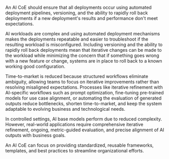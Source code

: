 An AI CoE should ensure that all deployments occur using automated deployment pipelines, versioning, and the ability to rapidly roll back deployments if a new deployment's results and performance don't meet expectations.

AI workloads are complex and using automated deployment mechanisms makes the deployments repeatable and easier to troubleshoot if the resulting workload is misconfigured. Including versioning and the ability to rapidly roll back deployments mean that iterative changes can be made to the workload while minimizing the concern that if something goes wrong with a new feature or change, systems are in place to roll back to a known working good configuration.

Time-to-market is reduced because structured workflows eliminate ambiguity, allowing teams to focus on iterative improvements rather than resolving misaligned expectations. Processes like iterative refinement with AI-specific workflows such as prompt optimization, fine-tuning pre-trained models for use case alignment, or automating the evaluation of generated outputs reduce bottlenecks, shorten time-to-market, and keep the system adaptable to evolving business and technological needs.

In controlled settings, AI base models perform due to reduced complexity. However, real-world applications require comprehensive iterative refinement, ongoing, metric-guided evaluation, and precise alignment of AI outputs with business goals.

An AI CoE can focus on providing standardized, reusable frameworks, templates, and best practices to streamline organizational efforts.
